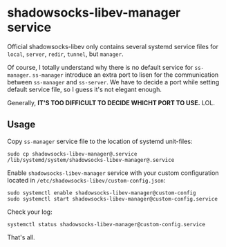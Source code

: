 # shadowsocks-libev-manager service

Official shadowsocks-libev only contains several systemd service files for `local`, `server`, `redir`, `tunnel`, but `manager`.

Of course, I totally understand why there is no default service for `ss-manager`. `ss-manager` introduce an extra port to lisen for the communication between `ss-manager` and `ss-server`. We have to decide a port while setting default service file, so I guess it's not elegant enough.

Generally, **IT'S TOO DIFFICULT TO DECIDE WHICHT PORT TO USE.** LOL.

## Usage

Copy `ss-manager` service file to the location of systemd unit-files:

    sudo cp shadowsocks-libev-manager@.service /lib/systemd/system/shadowsocks-libev-manager@.service

Enable `shadowsocks-libev-manager` service with your custom configuration located in `/etc/shadowsocks-libev/custom-config.json`:

    sudo systemctl enable shadowsocks-libev-manager@custom-config
    sudo systemctl start shadowsocks-libev-manager@custom-config.service

Check your log:

    systemctl status shadowsocks-libev-manager@custom-config.service

That's all.
